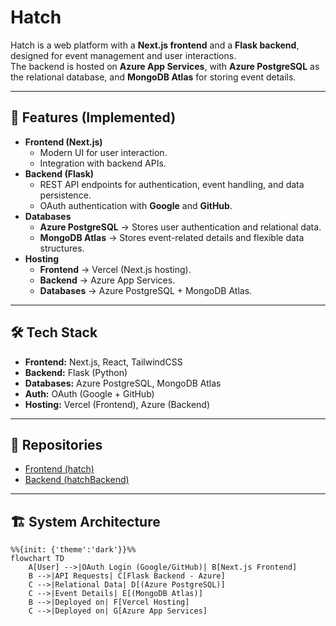 # Hatch

Hatch is a web platform with a **Next.js frontend** and a **Flask backend**, designed for event management and user interactions.  
The backend is hosted on **Azure App Services**, with **Azure PostgreSQL** as the relational database, and **MongoDB Atlas** for storing event details.  

---

## 🚀 Features (Implemented)
- **Frontend (Next.js)**
  - Modern UI for user interaction.
  - Integration with backend APIs.
- **Backend (Flask)**
  - REST API endpoints for authentication, event handling, and data persistence.
  - OAuth authentication with **Google** and **GitHub**.
- **Databases**
  - **Azure PostgreSQL** → Stores user authentication and relational data.
  - **MongoDB Atlas** → Stores event-related details and flexible data structures.
- **Hosting**
  - **Frontend** → Vercel (Next.js hosting).
  - **Backend** → Azure App Services.
  - **Databases** → Azure PostgreSQL + MongoDB Atlas.

---

## 🛠️ Tech Stack
- **Frontend:** Next.js, React, TailwindCSS
- **Backend:** Flask (Python)
- **Databases:** Azure PostgreSQL, MongoDB Atlas
- **Auth:** OAuth (Google + GitHub)
- **Hosting:** Vercel (Frontend), Azure (Backend)

---

## 📂 Repositories
- [Frontend (hatch)](https://github.com/carpeadiam-alt/hatch.git)
- [Backend (hatchBackend)](https://github.com/carpeadiam/hatchBackend)

---

## 🏗️ System Architecture

```mermaid
%%{init: {'theme':'dark'}}%%
flowchart TD
    A[User] -->|OAuth Login (Google/GitHub)| B[Next.js Frontend]
    B -->|API Requests| C[Flask Backend - Azure]
    C -->|Relational Data| D[(Azure PostgreSQL)]
    C -->|Event Details| E[(MongoDB Atlas)]
    B -->|Deployed on| F[Vercel Hosting]
    C -->|Deployed on| G[Azure App Services]
